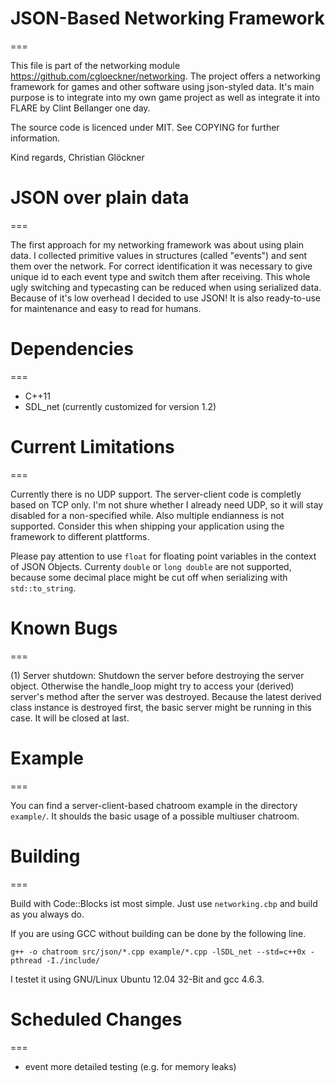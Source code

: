 # JSON-Based Networking Framework
===

This file is part of the networking module https://github.com/cgloeckner/networking. The project offers a networking framework for games and other software using json-styled data. It's main purpose is to integrate into my own game project as well as integrate it into FLARE by Clint Bellanger one day.

The source code is licenced under MIT. See COPYING for further information.

Kind regards, Christian Glöckner

# JSON over plain data
===

The first approach for my networking framework was about using plain data. I collected primitive values in structures (called "events") and sent them over the network. For correct identification it was necessary to give unique id to each event type and switch them after receiving. This whole ugly switching and typecasting can be reduced when using serialized data. Because of it's low overhead I decided to use JSON! It is also ready-to-use for maintenance and easy to read for humans.

# Dependencies
===

- C++11
- SDL_net (currently customized for version 1.2)

# Current Limitations
===

Currently there is no UDP support. The server-client code is completly based on TCP only. I'm not shure whether I already need UDP, so it will stay disabled for a non-specified while. Also multiple endianness is not supported. Consider this when shipping your application using the framework to different plattforms.

Please pay attention to use `float` for floating point variables in the context of JSON Objects. Currenty `double` or `long double` are not supported, because some decimal place might be cut off when serializing with `std::to_string`.

# Known Bugs
===

(1) Server shutdown: Shutdown the server before destroying the server object. Otherwise the handle_loop might try to access your (derived) server's method after the server was destroyed. Because the latest derived class instance is destroyed first, the basic server might be running in this case. It will be closed at last.

# Example
===

You can find a server-client-based chatroom example in the directory `example/`. It shoulds the basic usage of a possible multiuser chatroom.

# Building
===

Build with Code::Blocks ist most simple. Just use `networking.cbp` and build as you always do.

If you are using GCC without building can be done by the following line.

    g++ -o chatroom src/json/*.cpp example/*.cpp -lSDL_net --std=c++0x -pthread -I./include/

I testet it using GNU/Linux Ubuntu 12.04 32-Bit and gcc 4.6.3.

# Scheduled Changes
===

- event more detailed testing (e.g. for memory leaks)
